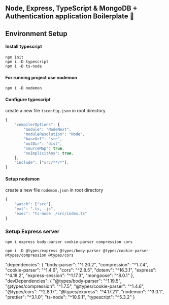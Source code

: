## Node, Express, TypeScript & MongoDB + Authentication application Boilerplate 🚀

## Environment Setup

#### Install typescript 
```
npm init
npm i -D typescript
npm i -D ts-node
```
#### For running project use nodemon
```
npm i -D nodemon
```
#### Configure typescript
create a new file ```tsconfig.json``` in root directory
``` javascript
{
    "compilerOptions": {
        "module": "NodeNext",
        "moduleResolution": "Node",
        "baseUrl": "src",
        "outDir": "dist",
        "sourceMap": true,
        "noImplicitAny": true,
    },
    "include": ["src/**/*"],
}
```
#### Setup nodemon
create a new file ```nodemon.json``` in root directory
```javascript
{
    "watch": ["src"],
    "ext": ".ts, .js",
    "exec": "ts-node ./src/index.ts"
}
```

### Setup Express server
```
npm i express body-parser cookie-parser compression cors
```
```
npm i -D @types/express @types/body-parser @types/cookie-parser @types/compression @types/cors
```







"dependencies": {
    "body-parser": "^1.20.2",
    "compression": "^1.7.4",
    "cookie-parser": "^1.4.6",
    "cors": "^2.8.5",
    "dotenv": "^16.3.1",
    "express": "^4.18.2",
    "express-session": "^1.17.3",
    "mongoose": "^8.0.1"
  },
  "devDependencies": {
    "@types/body-parser": "^1.19.5",
    "@types/compression": "^1.7.5",
    "@types/cookie-parser": "^1.4.6",
    "@types/cors": "^2.8.17",
    "@types/express": "^4.17.21",
    "nodemon": "^3.0.1",
    "prettier": "^3.1.0",
    "ts-node": "^10.9.1",
    "typescript": "^5.3.2"
  }